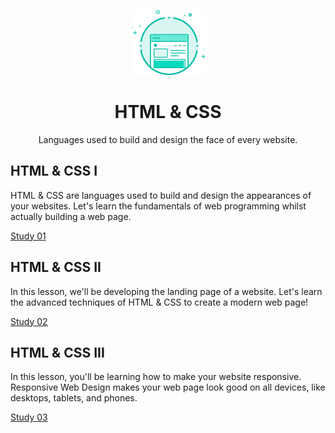<p align="center">
  <img src="./logo.png" alt="Logo">
</p>
<h1 align="center">HTML & CSS</h1>
<p align="center">Languages used to build and design the face of every website.</p>

## HTML & CSS I

HTML & CSS are languages used to build and design the appearances of your websites. Let's learn the fundamentals of web programming whilst actually building a web page.

[Study 01](./study_01)

## HTML & CSS II

In this lesson, we'll be developing the landing page of a website. Let's learn the advanced techniques of HTML & CSS to create a modern web page!

[Study 02](./study_02)

## HTML & CSS III

In this lesson, you'll be learning how to make your website responsive. Responsive Web Design makes your web page look good on all devices, like desktops, tablets, and phones.

[Study 03](./study_03)
